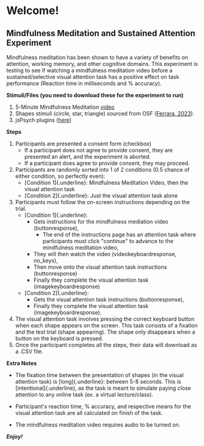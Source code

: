# **Welcome!**

## **Mindfulness Meditation and Sustained Attention Experiment**

Mindfulness meditation has been shown to have a variety of benefits on attention, working memory, and other cognitive domains. This experiment is testing to see if watching a mindfulness meditation video before a sustained/selective visual attention task has a positive effect on task performance (Reaction time in milliseconds and % accuracy).

**Stimuli/Files (you need to download these for the experiment to run)**

1.  5-Minute Mindfulness Meditation [video](https://www.youtube.com/watch?v=WUASVHlfXeI&t=4s&ab_channel=DeclutterTheMind)
2.  Shapes stimuli (circle, star, triangle) sourced from OSF ([Ferrara, 2023](https://osf.io/d7h5n/?view_only=)).
3.  jsPsych plugins ([here](https://www.jspsych.org/v7/plugins/list-of-plugins/))

**Steps**

1.  Participants are presented a consent form (checkbox)
    -   If a participant does not agree to provide consent, they are presented an alert, and the experiment is aborted.
    -   If a participant does agree to provide consent, they may proceed.
2.  Participants are randomly sorted into 1 of 2 conditions (0.5 chance of either condition, so perfectly even):
    -   [Condition 1]{.underline}: Mindfulness Meditation Video, then the visual attention task
    -   [Condition 2]{.underline}: Just the visual attention task alone
3.  Participants must follow the on-screen instructions depending on the trial.
    -   [Condition 1]{.underline}:
        -   Gets instructions for the mindfulness mediation video (buttonresponse),
            -   The end of the instructions page has an attention task where participants must click "continue" to advance to the mindfulness meditation video,
        -   They will then watch the video (videokeyboardresponse, no_keys),
        -   Then move onto the visual attention task instructions (buttonresponse)
        -   Finally they complete the visual attention task (imagekeyboardresponse)
    -   [Condition 2]{.underline}:
        -   Gets the visual attention task instructions (buttonresponse),
        -   Finally they complete the visual attention task (imagekeyboardresponse).
4.  The visual attention task involves pressing the correct keyboard button when each shape appears on the screen. This task consists of a fixation and the test trial (shape appearing). The shape only disappears when a button on the keyboard is pressed.
5.  Once the participant completes all the steps, their data will download as a .CSV file.

**Extra Notes**

-   The fixation time between the presentation of shapes (in the visual attention task) is [long]{.underline}: between 5-8 seconds. This is [intentional]{.underline}, as the task is meant to simulate paying close attention to any online task (ex. a virtual lecture/class).

-   Participant's reaction time, % accuracy, and respective means for the visual attention task are all calculated on finish of the task.

-   The mindfulness meditation video requires audio to be turned on.

***Enjoy!***
